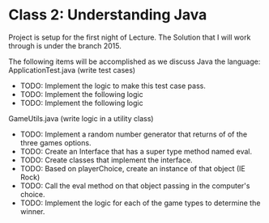 # Class 2: Understanding Java
Project is setup for the first night of Lecture. The Solution
that I will work through is under the branch 2015.

The following items will be accomplished as we discuss Java the 
language:
ApplicationTest.java (write test cases)
- TODO: Implement the logic to make this test case pass.
- TODO: Implement the following logic
- TODO: Implement the following logic

GameUtils.java (write logic in a utility class)
- TODO: Implement a random number generator that returns of of the three games options.
- TODO: Create an Interface that has a super type method named eval.
- TODO: Create classes that implement the interface.
- TODO: Based on playerChoice, create an instance of that object (IE Rock)
- TODO: Call the eval method on that object passing in the computer's choice.
- TODO: Implement the logic for each of the game types to determine the winner.
